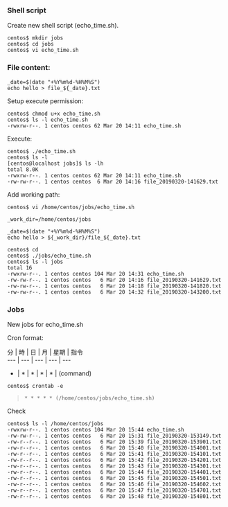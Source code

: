 ### Shell script
Create new shell script (echo_time.sh).
  
```
centos$ mkdir jobs
centos$ cd jobs
centos$ vi echo_time.sh  
```

### File content:  
> 
```
_date=$(date "+%Y%m%d-%H%M%S")
echo hello > file_${_date}.txt
```  

Setup execute permission:  
```
centos$ chmod u+x echo_time.sh
centos$ ls -l echo_time.sh
-rwxrw-r--. 1 centos centos 62 Mar 20 14:11 echo_time.sh
```  

Execute:  
```
centos$ ./echo_time.sh
centos$ ls -l
[centos@localhost jobs]$ ls -lh
total 8.0K
-rwxrw-r--. 1 centos centos 62 Mar 20 14:11 echo_time.sh
-rw-rw-r--. 1 centos centos  6 Mar 20 14:16 file_20190320-141629.txt
```  

Add working path:

```centos$ vi /home/centos/jobs/echo_time.sh```  

> 
```
_work_dir=/home/centos/jobs

_date=$(date "+%Y%m%d-%H%M%S")
echo hello > ${_work_dir}/file_${_date}.txt
```

```
centos$ cd
centos$ ./jobs/echo_time.sh
centos$ ls -l jobs
total 16
-rwxrw-r--. 1 centos centos 104 Mar 20 14:31 echo_time.sh
-rw-rw-r--. 1 centos centos   6 Mar 20 14:16 file_20190320-141629.txt
-rw-rw-r--. 1 centos centos   6 Mar 20 14:18 file_20190320-141820.txt
-rw-rw-r--. 1 centos centos   6 Mar 20 14:32 file_20190320-143200.txt
```  

### Jobs
New jobs for echo_time.sh

Cron format:  

分	| 時 |	日 |	月 |	星期 | 指令  
--- | --- | --- | --- | ---
*	 | * | * | * | * | (command)  
  
```centos$ crontab -e```  
  
> ```* * * * * (/home/centos/jobs/echo_time.sh)```  
  
Check
  
```
centos$ ls -l /home/centos/jobs
-rwxrw-r--. 1 centos centos 104 Mar 20 15:44 echo_time.sh
-rw-rw-r--. 1 centos centos   6 Mar 20 15:31 file_20190320-153149.txt
-rw-r--r--. 1 centos centos   6 Mar 20 15:39 file_20190320-153901.txt
-rw-r--r--. 1 centos centos   6 Mar 20 15:40 file_20190320-154001.txt
-rw-r--r--. 1 centos centos   6 Mar 20 15:41 file_20190320-154101.txt
-rw-r--r--. 1 centos centos   6 Mar 20 15:42 file_20190320-154201.txt
-rw-r--r--. 1 centos centos   6 Mar 20 15:43 file_20190320-154301.txt
-rw-r--r--. 1 centos centos   6 Mar 20 15:44 file_20190320-154401.txt
-rw-r--r--. 1 centos centos   6 Mar 20 15:45 file_20190320-154501.txt
-rw-r--r--. 1 centos centos   6 Mar 20 15:46 file_20190320-154602.txt
-rw-r--r--. 1 centos centos   6 Mar 20 15:47 file_20190320-154701.txt
-rw-r--r--. 1 centos centos   6 Mar 20 15:48 file_20190320-154801.txt
```
